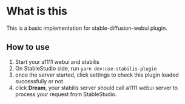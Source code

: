# What is this

This is a basic implementation for stable-diffusion-webui plugin.

## How to use

1. Start your a1111 webui and stabilis
2. On StableStudio side, run `yarn dev:use-stabilis-plugin`
3. once the server started, click settings to check this plugin loaded successfully or not
4. click **Dream**, your stabilis server should call a1111 webui server to process your request from StableStudio.
